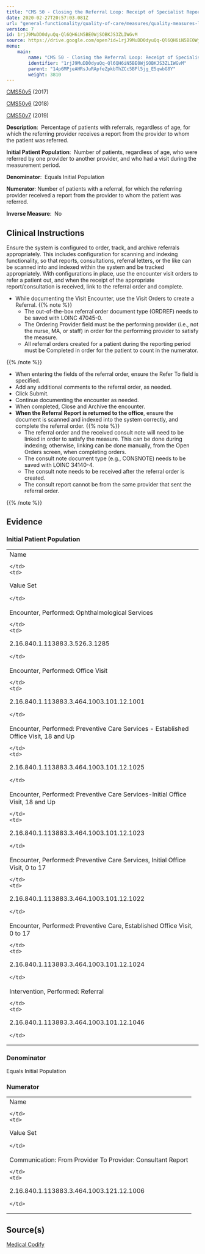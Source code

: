 ```yaml
---
title: "CMS 50 - Closing the Referral Loop: Receipt of Specialist Report"
date: 2020-02-27T20:57:03.081Z
url: "general-functionality/quality-of-care/measures/quality-measures-list/cms-50-closing-the-referral-loop-receipt-of-specialist-report.html"
version: 7
id: 1rjJ9MuDD0dyuQq-Ql6QH6iN5BE0WjSOBKJS3ZLIWGvM
source: https://drive.google.com/open?id=1rjJ9MuDD0dyuQq-Ql6QH6iN5BE0WjSOBKJS3ZLIWGvM
menu:
    main:
        name: "CMS 50 - Closing the Referral Loop: Receipt of Specialist Report"
        identifier: "1rjJ9MuDD0dyuQq-Ql6QH6iN5BE0WjSOBKJS3ZLIWGvM"
        parent: "14p6MPjeAHRsJuRApfeZpkbThZCc5BPl5jg_E5qwbG8Y"
        weight: 3810
---
```

[CMS50v5](https://medicalcodify.com/eh/?f=layoutnouser&func&module&tabmodule&name=RXDBmain&searchterm=CMS50&showresult=CMS50v5&showresulttype=Measure) (2017)

[CMS50v6](https://medicalcodify.com/eh/?f=layoutnouser&func&module&tabmodule&name=RXDBmain&searchterm=CMS50&showresult=CMS50v6&showresulttype=Measure) (2018)

[CMS50v7](https://medicalcodify.com/eh/?f=layoutnouser&func&module&tabmodule&name=RXDBmain&searchterm=CMS50&showresult=CMS50v7&showresulttype=Measure) (2019)



**Description**:  Percentage of patients with referrals, regardless of age, for which the referring provider receives a report from the provider to whom the patient was referred.

**Initial Patient Population**:  Number of patients, regardless of age, who were referred by one provider to another provider, and who had a visit during the measurement period.

**Denominator**:  Equals Initial Population

**Numerator**: Number of patients with a referral, for which the referring provider received a report from the provider to whom the patient was referred.

**Inverse Measure**:  No

## Clinical Instructions

Ensure the system is configured to order, track, and archive referrals appropriately. This includes configuration for scanning and indexing functionality, so that reports, consultations, referral letters, or the like can be scanned into and indexed within the system and be tracked appropriately. With configurations in place, use the encounter visit orders to refer a patient out, and when the receipt of the appropriate report/consultation is received, link to the referral order and complete.

* While documenting the Visit Encounter, use the Visit Orders to create a Referral. {{% note %}}
    * The out-of-the-box referral order document type (ORDREF) needs to be saved with LOINC 47045-0.
    * The Ordering Provider field must be the performing provider (i.e., not the nurse, MA, or staff) in order for the performing provider to satisfy the measure.  
    * All referral orders created for a patient during the reporting period must be Completed in order for the patient to count in the numerator.

{{% /note %}}


* When entering the fields of the referral order, ensure the Refer To field is specified.
* Add any additional comments to the referral order, as needed.
* Click Submit.
* Continue documenting the encounter as needed.
* When completed, Close and Archive the encounter.
* <strong>When the Referral Report is returned to the office</strong>, ensure the document is scanned and indexed into the system correctly, and complete the referral order. {{% note %}}
    * The referral order and the received consult note will need to be linked in order to satisfy the measure. This can be done during indexing; otherwise, linking can be done manually, from the Open Orders screen, when completing orders.
    * The consult note document type (e.g., CONSNOTE) needs to be saved with LOINC 34140-4.
    * The consult note needs to be received after the referral order is created.
    * The consult report cannot be from the same provider that sent the referral order.

{{% /note %}}


## Evidence

### Initial Patient Population

<table>
  <tr>
    <td>
Name

    </td>
    <td>
Value Set

    </td>
  </tr>
  <tr>
    <td>
Encounter, Performed: Ophthalmological Services

    </td>
    <td>
2.16.840.1.113883.3.526.3.1285

    </td>
  </tr>
  <tr>
    <td>
Encounter, Performed: Office Visit

    </td>
    <td>
2.16.840.1.113883.3.464.1003.101.12.1001

    </td>
  </tr>
  <tr>
    <td>
Encounter, Performed: Preventive Care Services - Established Office Visit, 18 and Up

    </td>
    <td>
2.16.840.1.113883.3.464.1003.101.12.1025

    </td>
  </tr>
  <tr>
    <td>
Encounter, Performed: Preventive Care Services-Initial Office Visit, 18 and Up

    </td>
    <td>
2.16.840.1.113883.3.464.1003.101.12.1023

    </td>
  </tr>
  <tr>
    <td>
Encounter, Performed: Preventive Care Services, Initial Office Visit, 0 to 17

    </td>
    <td>
2.16.840.1.113883.3.464.1003.101.12.1022

    </td>
  </tr>
  <tr>
    <td>
Encounter, Performed: Preventive Care, Established Office Visit, 0 to 17

    </td>
    <td>
2.16.840.1.113883.3.464.1003.101.12.1024

    </td>
  </tr>
  <tr>
    <td>
Intervention, Performed: Referral

    </td>
    <td>
2.16.840.1.113883.3.464.1003.101.12.1046

    </td>
  </tr>
</table>

### Denominator

Equals Initial Population

### Numerator

<table>
  <tr>
    <td>
Name

    </td>
    <td>
Value Set

    </td>
  </tr>
  <tr>
    <td>
Communication: From Provider To Provider: Consultant Report

    </td>
    <td>
2.16.840.1.113883.3.464.1003.121.12.1006

    </td>
  </tr>
</table>

## Source(s)

[Medical Codify](https://medicalcodify.com/eh/?f=layoutnouser&func&name=RXDBmain&module&tabmodule&searchterm=CMS50&Submit=Search&icd9search=0&icd10search=0&icd10pcssearch=0&snomedsearch=0&loincsearch=0&labcorpsearch=0&questsearch=0&rxnormsearch=0&hcpcssearch=0&ndcsearch=0&cvxsearch=0&vissearch=0&vssearch=0&meassearch=1&pcssearch=1&fdbsearch=1&fdbnamesearch=1&fullsearch&flowsheet)

